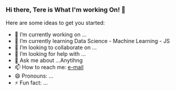 ### Hi there, Tere is What I'm working On! 👋

Here are some ideas to get you started:

- 🔭 I’m currently working on ...
- 🌱 I’m currently learning Data Science - Machine Learning - JS 
- 👯 I’m looking to collaborate on ...
- 🤔 I’m looking for help with ...
- 💬 Ask me about ...Anytihng
- 📫 How to reach me: [e-mail](erhan_namli@outlook.com)
- 😄 Pronouns: ...
- ⚡ Fun fact: ...

